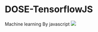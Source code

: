 # DOSE-TensorflowJS
Machine learning By javascript
![](https://www.gstatic.com/devrel-devsite/prod/v2b5bf1e5ee8024729fd84fa886683128e430eb1b3bb22f0cfc7a808f093a3934/tensorflow/images/lockup.svg)
